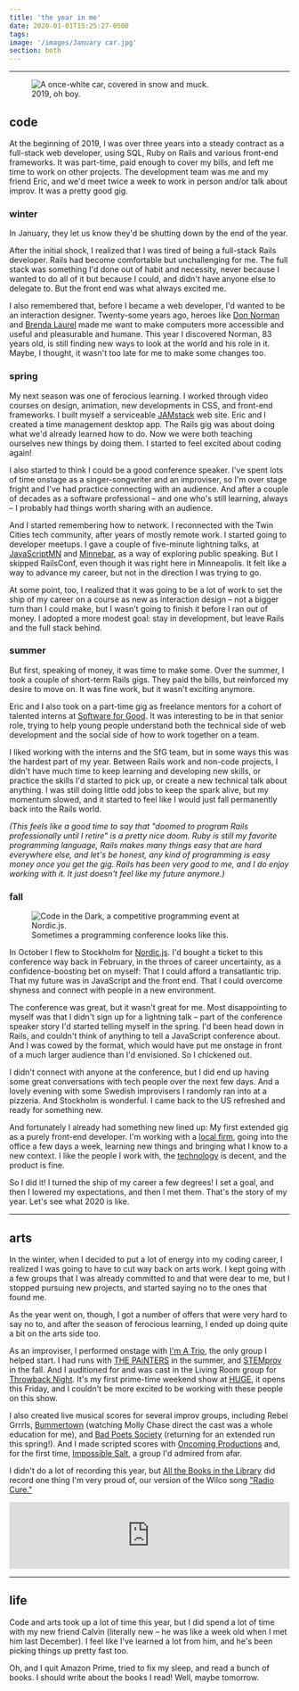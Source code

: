 ```yaml
---
title: 'the year in me'
date: 2020-01-01T15:25:27-0500
tags:
image: '/images/January car.jpg'
section: both
---
```


---

<figure>
  <img
    src="/images/January car.jpg"
    alt="A once-white car, covered in snow and muck."
  >
  <figcaption>2019, oh boy.</figcaption>
</figure>

## code

At the beginning of 2019, I was over three years into a steady contract as a full-stack web developer, using SQL, Ruby on Rails and various front-end frameworks. It was part-time, paid enough to cover my bills, and left me time to work on other projects. The development team was me and my friend Eric, and we'd meet twice a week to work in person and/or talk about improv. It was a pretty good gig.

### winter

In January, they let us know they'd be shutting down by the end of the year.

After the initial shock, I realized that I
was tired of being a full-stack Rails developer. Rails had become
comfortable but unchallenging for me. The full stack was something I'd done out of habit and
necessity, never because I wanted to do all of it but because I could, and
didn't have anyone else to delegate to. But the front end was what always excited me.

I also remembered that, before I became a web developer, I'd wanted to be an
interaction designer. Twenty-some years ago, heroes like
[Don Norman][]
and [Brenda Laurel][] made me
want to make computers more accessible and useful and pleasurable
and humane. This year I discovered Norman, 83 years old, is still finding new ways to look
at the world and his role in it. Maybe, I thought, it wasn't too late for me to make some changes too.

### spring

My next season was one of ferocious learning. I worked through video courses on design, animation, new developments in CSS, and front-end frameworks. I built myself a serviceable [JAMstack][] web site. Eric and I created a time management desktop app. The Rails gig was about doing what we'd already learned how to do. Now we were both teaching ourselves new things by doing them. I started to feel excited about coding again!

I also started to think I could be a good conference speaker. I've spent lots of time onstage as a singer-songwriter and an improviser, so I'm over stage fright and I've had practice connecting with an audience. And after a couple of decades as a software professional – and one who's still learning, always – I probably had things worth sharing with an audience.

And I started remembering how to network. I reconnected with the Twin Cities tech community, after years of mostly remote work. I started going to developer meetups. I gave a couple of five-minute lightning talks, at [JavaScriptMN][] and [Minnebar][], as a way of exploring public speaking. But I skipped RailsConf, even though it was right here in Minneapolis. It felt like a way to advance my career, but not in the direction I was trying to go.

At some point, too, I realized that it was going to be a lot of work to set the ship of my career on a course as new as interaction design – not a bigger turn than I could make, but I wasn't going to finish it before I ran out of money. I adopted a more modest goal: stay in development, but leave Rails and the full stack behind.

### summer

But first, speaking of money, it was time to make some. Over the summer, I took a couple of short-term Rails gigs. They paid the bills, but reinforced my desire to move on. It was fine work, but it wasn't exciting anymore.

Eric and I also took on a part-time gig as freelance mentors for a cohort of talented interns at [Software for Good][]. It was interesting to be in that senior role, trying to help young people understand both the technical side of web development and the social side of how to work together on a team.

I liked working with the interns and the SfG team, but in some ways this was the hardest part of my year. Between Rails work and non-code projects, I didn't have much time to keep learning and developing new skills, or practice the skills I'd started to pick up, or create a new technical talk about anything. I was still doing little odd jobs to keep the spark alive, but my momentum slowed, and it started to feel like I would just fall permanently back into the Rails world.

_(This feels like a good time to say that "doomed to program Rails professionally until I retire" is a pretty nice doom. Ruby is still my favorite programming language, Rails makes many things easy that are hard everywhere else, and let's be honest, any kind of programming is easy money once you get the gig. Rails has been very good to me, and I do enjoy working with it. It just doesn't feel like my future anymore.)_

### fall

<figure>
  <img
    src="/images/Code in the Dark.jpg"
    alt="Code in the Dark, a competitive programming event at Nordic.js."
  >
  <figcaption>Sometimes a programming conference looks like this.</figcaption>
</figure>

In October I flew to Stockholm for [Nordic.js][]. I'd bought a ticket to this conference way back in February, in the throes of career uncertainty, as a confidence-boosting bet on myself: That I could afford a transatlantic trip. That my future was in JavaScript and the front end. That I could overcome shyness and connect with people in a new environment.

The conference was great, but it wasn't great for me. Most disappointing to myself was that I didn't sign up for a lightning talk – part of the conference speaker story I'd started telling myself in the spring. I'd been head down in Rails, and couldn't think of anything to tell a JavaScript conference about. And I was cowed by the format, which would have put me onstage in front of a much larger audience than I'd envisioned. So I chickened out.

I didn't connect with anyone at the conference, but I did end up having some great conversations with tech people over the next few days. And a lovely evening with some Swedish improvisers I randomly ran into at a pizzeria. And Stockholm is wonderful. I came back to the US refreshed and ready for something new.

And fortunately I already had something new lined up: My first extended gig as a purely front-end developer. I'm working with a [local firm][Livefront], going into the office a few days a week, learning new things and bringing what I know to a new context. I like the people I work with, the [technology][React] is decent, and the product is fine.

So I did it! I turned the ship of my career a few degrees! I set a goal, and then I lowered my expectations, and then I met them. That's the story of my year. Let's see what 2020 is like.

---

## arts

In the winter, when I decided to put a lot of energy into my coding career, I realized I was going to have to cut way back on arts work. I kept going with a few groups that I was already committed to and that were dear to me, but I stopped pursuing new projects, and started saying no to the ones that found me.

As the year went on, though, I got a number of offers that were very hard to say no to, and after the season of ferocious learning, I ended up doing quite a bit on the arts side too.

As an improviser, I performed onstage with [I'm A Trio][], the only group I helped start. I had runs with [THE PAiNTERS][] in the summer, and [STEMprov][] in the fall. And I auditioned for and was cast in the Living Room group for [Throwback Night][]. It's my first prime-time weekend show at [HUGE][], it opens this Friday, and I couldn't be more excited to be working with these people on this show.

I also created live musical scores for several improv groups, including Rebel Grrrls, [Bummertown][] (watching Molly Chase direct the cast was a whole education for me), and [Bad Poets Society][] (returning for an extended run this spring!). And I made scripted scores with [Oncoming Productions][] and, for the first time, [Impossible Salt][], a group I'd admired from afar.

I didn't do a lot of recording this year, but [All the Books in the Library][] did record one thing I'm very proud of, our version of the Wilco song ["Radio Cure."][Radio Cure]

<iframe style="border: 0; width: 100%; height: 120px;" src="https://bandcamp.com/EmbeddedPlayer/album=3127836027/size=large/bgcol=ffffff/linkcol=0687f5/tracklist=false/artwork=small/track=1681872158/transparent=true/" seamless><a href="http://thememusictribute.bandcamp.com/album/yankee-hotel-foxtrot">Yankee Hotel Foxtrot by All the Books in the Library</a></iframe>

---

## life

Code and arts took up a lot of time this year, but I did spend a lot of time
with my new friend Calvin (literally new – he was like a week old when I met
him last December). I feel like I've learned a lot from him, and he's
been picking things up pretty fast too.

Oh, and I quit Amazon Prime, tried to fix my sleep, and read a bunch of books.
I should write about the books I read! Well, maybe tomorrow.

[I'm A Trio]: https://www.facebook.com/imatrio/
[HUGE]: http://www.hugetheater.com/
[bummertown]: https://www.facebook.com/bummertown/
[Oncoming Productions]: https://oncomingproductions.com
[Don Norman]: https://jnd.org
[Brenda Laurel]: http://www.tauzero.com/Brenda_Laurel/
[JAMstack]: https://jamstack.org
[Minnebar]: https://minnestar.org/minnebar/
[JavaScriptMN]: https://javascriptmn.com
[Nordic.js]: https://nordicjs.com/
[React]: https://reactjs.org/
[Livefront]: https://livefront.com/
[All the Books in the Library]: https://www.facebook.com/yesallofthem/
[Software for Good]: https://softwareforgood.com/
[Nordic.js]: https://nordicjs.com/
[THE PAiNTERS]: https://www.facebook.com/ThePaintersImprov/
[STEMprov]: https://www.facebook.com/STEMprovMN/
[Throwback Night]: https://www.facebook.com/events/509065846631717/
[Bad Poets Society]: https://www.facebook.com/badpoetssocietyimprov/
[Impossible Salt]: https://www.impossiblesalt.org/
[Radio Cure]: https://thememusictribute.bandcamp.com/track/radio-cure
